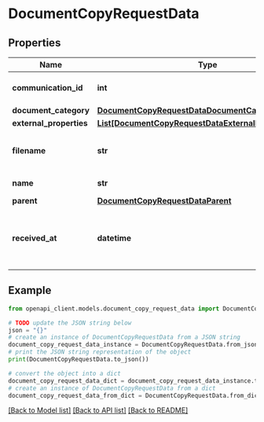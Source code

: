 # DocumentCopyRequestData


## Properties

Name | Type | Description | Notes
------------ | ------------- | ------------- | -------------
**communication_id** | **int** | Related communication record. | [optional] 
**document_category** | [**DocumentCopyRequestDataDocumentCategory**](DocumentCopyRequestDataDocumentCategory.md) |  | [optional] 
**external_properties** | [**List[DocumentCopyRequestDataExternalPropertiesInner]**](DocumentCopyRequestDataExternalPropertiesInner.md) |  | [optional] 
**filename** | **str** | Name of the original file. | [optional] [default to 'name']
**name** | **str** | Document name. | [optional] 
**parent** | [**DocumentCopyRequestDataParent**](DocumentCopyRequestDataParent.md) |  | 
**received_at** | **datetime** | Date and time the document was received (Expects an ISO-8601 timestamp). | [optional] 

## Example

```python
from openapi_client.models.document_copy_request_data import DocumentCopyRequestData

# TODO update the JSON string below
json = "{}"
# create an instance of DocumentCopyRequestData from a JSON string
document_copy_request_data_instance = DocumentCopyRequestData.from_json(json)
# print the JSON string representation of the object
print(DocumentCopyRequestData.to_json())

# convert the object into a dict
document_copy_request_data_dict = document_copy_request_data_instance.to_dict()
# create an instance of DocumentCopyRequestData from a dict
document_copy_request_data_from_dict = DocumentCopyRequestData.from_dict(document_copy_request_data_dict)
```
[[Back to Model list]](../README.md#documentation-for-models) [[Back to API list]](../README.md#documentation-for-api-endpoints) [[Back to README]](../README.md)


